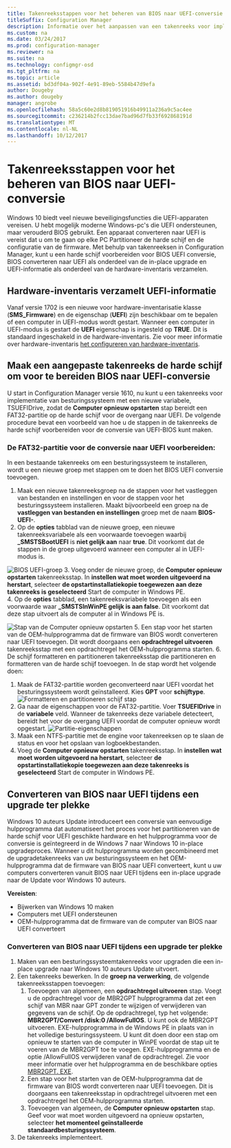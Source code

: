 ```yaml
---
title: Takenreeksstappen voor het beheren van BIOS naar UEFI-conversie
titleSuffix: Configuration Manager
description: Informatie over het aanpassen van een takenreeks voor implementatie van besturingssysteem voorbereiden van een FAT32-partitie voor de overgang naar UEFI.
ms.custom: na
ms.date: 03/24/2017
ms.prod: configuration-manager
ms.reviewer: na
ms.suite: na
ms.technology: configmgr-osd
ms.tgt_pltfrm: na
ms.topic: article
ms.assetid: bd3df04a-902f-4e91-89eb-5584b47d9efa
author: Dougeby
ms.author: dougeby
manager: angrobe
ms.openlocfilehash: 58a5c60e2d8b819051916b49911a236a9c5ac4ee
ms.sourcegitcommit: c236214b2fcc13dae7bad96d7fb33f692868191d
ms.translationtype: MT
ms.contentlocale: nl-NL
ms.lasthandoff: 10/12/2017
---
```

# <a name="task-sequence-steps-to-manage-bios-to-uefi-conversion"></a>Takenreeksstappen voor het beheren van BIOS naar UEFI-conversie
Windows 10 biedt veel nieuwe beveiligingsfuncties die UEFI-apparaten vereisen. U hebt mogelijk moderne Windows-pc's die UEFI ondersteunen, maar verouderd BIOS gebruikt. Een apparaat converteren naar UEFI is vereist dat u om te gaan op elke PC Partitioneer de harde schijf en de configuratie van de firmware. Met behulp van takenreeksen in Configuration Manager, kunt u een harde schijf voorbereiden voor BIOS UEFI conversie, BIOS converteren naar UEFI als onderdeel van de in-place upgrade en UEFI-informatie als onderdeel van de hardware-inventaris verzamelen.

## <a name="hardware-inventory-collects-uefi-information"></a>Hardware-inventaris verzamelt UEFI-informatie
Vanaf versie 1702 is een nieuwe voor hardware-inventarisatie klasse (**SMS_Firmware**) en de eigenschap (**UEFI**) zijn beschikbaar om te bepalen of een computer in UEFI-modus wordt gestart. Wanneer een computer in UEFI-modus is gestart de **UEFI** eigenschap is ingesteld op **TRUE**. Dit is standaard ingeschakeld in de hardware-inventaris. Zie voor meer informatie over hardware-inventaris [het configureren van hardware-inventaris](/sccm/core/clients/manage/inventory/configure-hardware-inventory).

## <a name="create-a-custom-task-sequence-to-prepare-the-hard-drive-for-bios-to-uefi-conversion"></a>Maak een aangepaste takenreeks de harde schijf om voor te bereiden BIOS naar UEFI-conversie
U start in Configuration Manager versie 1610, nu kunt u een takenreeks voor implementatie van besturingssysteem met een nieuwe variabele, TSUEFIDrive, zodat de **Computer opnieuw opstarten** stap bereidt een FAT32-partitie op de harde schijf voor de overgang naar UEFI. De volgende procedure bevat een voorbeeld van hoe u de stappen in de takenreeks de harde schijf voorbereiden voor de conversie van UEFI-BIOS kunt maken.

### <a name="to-prepare-the-fat32-partition-for-the-conversion-to-uefi"></a>De FAT32-partitie voor de conversie naar UEFI voorbereiden:
In een bestaande takenreeks om een besturingssysteem te installeren, wordt u een nieuwe groep met stappen om te doen het BIOS UEFI conversie toevoegen.

1. Maak een nieuwe takenreeksgroep na de stappen voor het vastleggen van bestanden en instellingen en voor de stappen voor het besturingssysteem installeren. Maakt bijvoorbeeld een groep na de **vastleggen van bestanden en instellingen** groep met de naam **BIOS-UEFI-**.
2. Op de **opties** tabblad van de nieuwe groep, een nieuwe takenreeksvariabele als een voorwaarde toevoegen waarbij **_SMSTSBootUEFI** is **niet gelijk aan** naar **true**. Dit voorkomt dat de stappen in de groep uitgevoerd wanneer een computer al in UEFI-modus is.

  ![BIOS UEFI-groep](../../core/get-started/media/BIOS-to-UEFI-group.png)
3. Voeg onder de nieuwe groep, de **Computer opnieuw opstarten** takenreeksstap. In **instellen wat moet worden uitgevoerd na herstart**, selecteer **de opstartinstallatiekopie toegewezen aan deze takenreeks is geselecteerd** Start de computer in Windows PE.  
4. Op de **opties** tabblad, een takenreeksvariabele toevoegen als een voorwaarde waar **_SMSTSInWinPE gelijk is aan false**. Dit voorkomt dat deze stap uitvoert als de computer al in Windows PE is.

  ![Stap van de Computer opnieuw opstarten](../../core/get-started/media/restart-in-windows-pe.png)
5. Een stap voor het starten van de OEM-hulpprogramma dat de firmware van BIOS wordt converteren naar UEFI toevoegen. Dit wordt doorgaans een **opdrachtregel uitvoeren** takenreeksstap met een opdrachtregel het OEM-hulpprogramma starten.
6. De schijf formatteren en partitioneren takenreeksstap die partitioneren en formatteren van de harde schijf toevoegen. In de stap wordt het volgende doen:
  1. Maak de FAT32-partitie worden geconverteerd naar UEFI voordat het besturingssysteem wordt geïnstalleerd. Kies **GPT** voor **schijftype**.
    ![Formatteren en partitioneren schijf stap](../media/format-and-partition-disk.png)
  2. Ga naar de eigenschappen voor de FAT32-partitie. Voer **TSUEFIDrive** in de **variabele** veld. Wanneer de takenreeks deze variabele detecteert, bereidt het voor de overgang UEFI voordat de computer opnieuw wordt opgestart.
    ![Partitie-eigenschappen](../../core/get-started/media/partition-properties.png)
  3. Maak een NTFS-partitie met de engine voor takenreeksen op te slaan de status en voor het opslaan van logboekbestanden.
7. Voeg de **Computer opnieuw opstarten** takenreeksstap. In **instellen wat moet worden uitgevoerd na herstart**, selecteer **de opstartinstallatiekopie toegewezen aan deze takenreeks is geselecteerd** Start de computer in Windows PE.  

## <a name="convert-from-bios-to-uefi-during-an-in-place-upgrade"></a>Converteren van BIOS naar UEFI tijdens een upgrade ter plekke
Windows 10 auteurs Update introduceert een conversie van eenvoudige hulpprogramma dat automatiseert het proces voor het partitioneren van de harde schijf voor UEFI geschikte hardware en het hulpprogramma voor de conversie is geïntegreerd in de Windows 7 naar Windows 10 in-place upgradeproces. Wanneer u dit hulpprogramma worden gecombineerd met de upgradetakenreeks van uw besturingssysteem en het OEM-hulpprogramma dat de firmware van BIOS naar UEFI converteert, kunt u uw computers converteren vanuit BIOS naar UEFI tijdens een in-place upgrade naar de Update voor Windows 10 auteurs.

**Vereisten**:
- Bijwerken van Windows 10 maken
- Computers met UEFI ondersteunen
- OEM-hulpprogramma dat de firmware van de computer van BIOS naar UEFI converteert

### <a name="to-convert-from-bios-to-uefi-during-an-in-place-upgrade"></a>Converteren van BIOS naar UEFI tijdens een upgrade ter plekke
1. Maken van een besturingssysteemtakenreeks voor upgraden die een in-place upgrade naar Windows 10 auteurs Update uitvoert.
2. Een takenreeks bewerken. In de **groep na verwerking**, de volgende takenreeksstappen toevoegen:
   1. Toevoegen van algemeen, een **opdrachtregel uitvoeren** stap. Voegt u de opdrachtregel voor de MBR2GPT hulpprogramma dat zet een schijf van MBR naar GPT zonder te wijzigen of verwijderen van gegevens van de schijf. Op de opdrachtregel, typ het volgende:  **MBR2GPT/Convert /disk:0 /AllowFullOS**. U kunt ook de MBR2GPT uitvoeren. EXE-hulpprogramma in de Windows PE in plaats van in het volledige besturingssysteem. U kunt dit doen door een stap om opnieuw te starten van de computer in WinPE voordat de stap uit te voeren van de MBR2GPT toe te voegen. EXE-hulpprogramma en de optie /AllowFullOS verwijderen vanaf de opdrachtregel. Zie voor meer informatie over het hulpprogramma en de beschikbare opties [MBR2GPT. EXE](https://technet.microsoft.com/itpro/windows/deploy/mbr-to-gpt).
   2. Een stap voor het starten van de OEM-hulpprogramma dat de firmware van BIOS wordt converteren naar UEFI toevoegen. Dit is doorgaans een takenreeksstap in opdrachtregel uitvoeren met een opdrachtregel het OEM-hulpprogramma starten.
   3. Toevoegen van algemeen, de **Computer opnieuw opstarten** stap. Geef voor wat moet worden uitgevoerd na opnieuw opstarten, selecteer **het momenteel geïnstalleerde standaardbesturingssysteem**.
3. De takenreeks implementeert.
